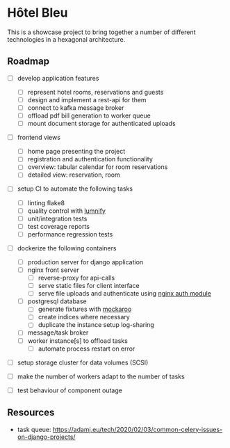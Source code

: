 # Hôtel Bleu

This is a showcase project to bring together a number of different technologies in a hexagonal architecture.

## Roadmap

- [ ] develop application features
  - [ ] represent hotel rooms, reservations and guests
  - [ ] design and implement a rest-api for them
  - [ ] connect to kafka message broker
  - [ ] offload pdf bill generation to worker queue
  - [ ] mount document storage for authenticated uploads
- [ ] frontend views
  - [ ] home page presenting the project
  - [ ] registration and authentication functionality
  - [ ] overview: tabular calendar for room reservations
  - [ ] detailed view: reservation, room
- [ ] setup CI to automate the following tasks
  - [ ] linting flake8
  - [ ] quality control with [lumnify](https://lumnify.com/)
  - [ ] unit/integration tests
  - [ ] test coverage reports
  - [ ] performance regression tests
- [ ] dockerize the following containers
  - [ ] production server for django application
  - [ ] nginx front server
    - [ ] reverse-proxy for api-calls
    - [ ] serve static files for client interface
    - [ ] serve file uploads and authenticate using [nginx auth module](http://nginx.org/en/docs/http/ngx_http_auth_request_module.html)
  - [ ] postgresql database
    - [ ] generate fixtures with [mockaroo](https://mockaroo.com/)
    - [ ] create indices where necessary
    - [ ] duplicate the instance setup log-sharing
  - [ ] message/task broker
  - [ ] worker instance[s] to offload tasks
    - [ ] automate process restart on error
- [ ] setup storage cluster for data volumes (SCSI)
- [ ] make the number of workers adapt to the number of tasks
- [ ] test behaviour of component outage


## Resources
- task queue: https://adamj.eu/tech/2020/02/03/common-celery-issues-on-django-projects/